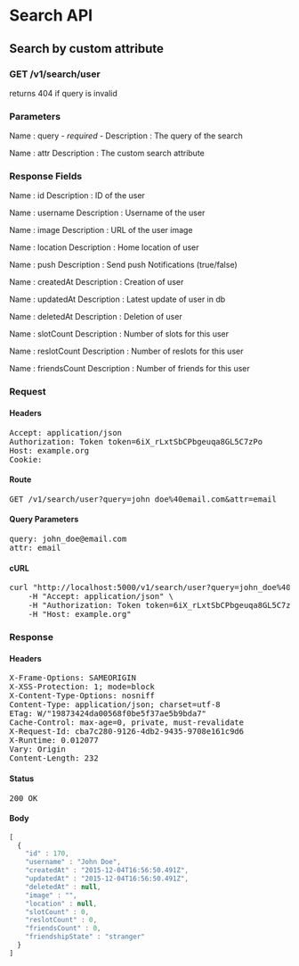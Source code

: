 # Search API

## Search by custom attribute

### GET /v1/search/user

returns 404 if query is invalid



### Parameters

Name : query *- required -*
Description : The query of the search

Name : attr
Description : The custom search attribute


### Response Fields

Name : id
Description : ID of the user

Name : username
Description : Username of the user

Name : image
Description : URL of the user image

Name : location
Description : Home location of user

Name : push
Description : Send push Notifications (true/false)

Name : createdAt
Description : Creation of user

Name : updatedAt
Description : Latest update of user in db

Name : deletedAt
Description : Deletion of user

Name : slotCount
Description : Number of slots for this user

Name : reslotCount
Description : Number of reslots for this user

Name : friendsCount
Description : Number of friends for this user

### Request

#### Headers

<pre>Accept: application/json
Authorization: Token token=6iX_rLxtSbCPbgeuqa8GL5C7zPo
Host: example.org
Cookie: </pre>

#### Route

<pre>GET /v1/search/user?query=john_doe%40email.com&amp;attr=email</pre>

#### Query Parameters

<pre>query: john_doe@email.com
attr: email</pre>

#### cURL

<pre class="request">curl &quot;http://localhost:5000/v1/search/user?query=john_doe%40email.com&amp;attr=email&quot; -X GET \
	-H &quot;Accept: application/json&quot; \
	-H &quot;Authorization: Token token=6iX_rLxtSbCPbgeuqa8GL5C7zPo&quot; \
	-H &quot;Host: example.org&quot;</pre>

### Response

#### Headers

<pre>X-Frame-Options: SAMEORIGIN
X-XSS-Protection: 1; mode=block
X-Content-Type-Options: nosniff
Content-Type: application/json; charset=utf-8
ETag: W/&quot;19873424da00568f0be5f37ae5b9bda7&quot;
Cache-Control: max-age=0, private, must-revalidate
X-Request-Id: cba7c280-9126-4db2-9435-9708e161c9d6
X-Runtime: 0.012077
Vary: Origin
Content-Length: 232</pre>

#### Status

<pre>200 OK</pre>

#### Body

```javascript
[
  {
    "id" : 170,
    "username" : "John Doe",
    "createdAt" : "2015-12-04T16:56:50.491Z",
    "updatedAt" : "2015-12-04T16:56:50.491Z",
    "deletedAt" : null,
    "image" : "",
    "location" : null,
    "slotCount" : 0,
    "reslotCount" : 0,
    "friendsCount" : 0,
    "friendshipState" : "stranger"
  }
]
```
